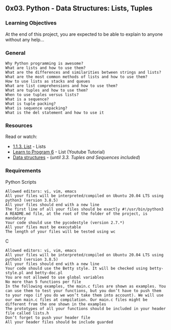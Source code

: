 ## 0x03. Python - Data Structures: Lists, Tuples

### Learning Objectives

At the end of this project, you are expected to be able to explain to anyone without any help...

### General
    
	Why Python programming is awesome?
    What are lists and how to use them?
    What are the differences and similarities between strings and lists?
    What are the most common methods of lists and how to use them?
    How to use lists as stacks and queues
    What are list comprehensions and how to use them?
    What are tuples and how to use them?
    When to use tuples versus lists?
    What is a sequence?
    What is tuple packing?
    What is sequence unpacking?
    What is the del statement and how to use it


### Resources

Read or watch:

* [1.1.3. List](https://docs.python.org/3/tutorial/introduction.html#lists) - Lists
* [Learn to Program 6](https://intranet.hbtn.io/projects/241) - List (Youtube Tutorial)
* [Data structures](https://docs.python.org/3/tutorial/datastructures.html) - (_until 3.3. Tuples and Sequences included_)


### Requirements

Python Scripts
    
	Allowed editors: vi, vim, emacs
    All your files will be interpreted/compiled on Ubuntu 20.04 LTS using python3 (version 3.8.5)
    All your files should end with a new line
    The first line of all your files should be exactly #!/usr/bin/python3
    A README.md file, at the root of the folder of the project, is mandatory
    Your code should use the pycodestyle (version 2.7.*)
    All your files must be executable
    The length of your files will be tested using wc

C
    
	Allowed editors: vi, vim, emacs
    All your files will be interpreted/compiled on Ubuntu 20.04 LTS using python3 (version 3.8.5)
    All your files should end with a new line
    Your code should use the Betty style. It will be checked using betty-style.pl and betty-doc.pl
    You are not allowed to use global variables
    No more than 5 functions per file
    In the following examples, the main.c files are shown as examples. You can use them to test your functions, but you don’t have to push them to your repo (if you do we won’t take them into account). We will use our own main.c files at compilation. Our main.c files might be different from the one shown in the examples
    The prototypes of all your functions should be included in your header file called lists.h
    Don’t forget to push your header file
    All your header files should be include guarded
